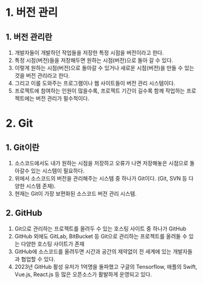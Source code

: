 # 1. 버전 관리
## 1. 버전 관리란
1. 개발자들이 개발하던 작업들을 저장한 특정 시점을 버전이라고 한다.
2. 특정 시점(버전)들을 저장해두면 원하는 시점(버전)으로 돌아 갈 수 있다.
3. 이렇게 원하는 시점(버전)으로 돌아갈 수 있거나 새로운 시점(버전)을 만들 수 있는 것을 버전 관리라고 한다.
4. 그리고 이를 도와주는 프로그램이나 웹 사이트들이 버전 관리 시스템이다.
5. 프로젝트에 참여하는 인원이 많을수록, 프로젝트 기간이 길수록 함께 작업하는 프로젝트에는 버전 관리가 필수적이다.

# 2. Git
## 1. Git이란
1. 소스코드에서도 내가 원하는 시점을 저장하고 오류가 나면 저장해놓은 시점으로 돌아갈수 있는 시스템이 필요하다.
2. 위에서 소스코드의 버전을 관리해주는 시스템 중 하나가 Git이다. (Git, SVN 등 다양한 시스템 존재).
3. 현재는 Git이 가장 보편화된 소스코드 버전 관리 시스템.

## 2. GitHub
1. Git으로 관리하는 프로젝트를 올려두 수 있는 호스팅 사이트 중 하나가 GitHub
2. GitHub 외에도 GitLab, BitBucket 등 Git으로 관리하는 프로젝트를 올려둘 수 있는 다양한 호스팅 사이트가 존재
3. GitHub에 소스코드를 올려두면 시간과 공간의 제약없이 전 세계에 있는 개발자들과 협업할 수 있다.
4. 2023년 GitHub 활성 유저가 1억명을 돌파했고 구글의 Tensorflow, 애플의 Swift, Vue.js, React.js 등 많은 오픈소스가 활발하게 운영되고 있다.